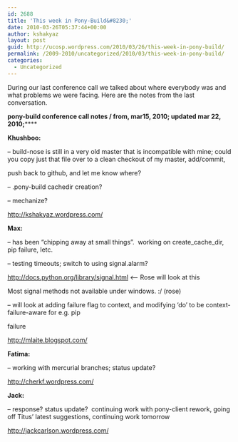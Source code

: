 ```yaml
---
id: 2688
title: 'This week in Pony-Build&#8230;'
date: 2010-03-26T05:37:44+00:00
author: kshakyaz
layout: post
guid: http://ucosp.wordpress.com/2010/03/26/this-week-in-pony-build/
permalink: /2009-2010/uncategorized/2010/03/this-week-in-pony-build/
categories:
  - Uncategorized
---
```

During our last conference call we talked about where everybody was and what problems we were facing. Here are the notes from the last conversation.

**pony-build conference call notes / from, mar15, 2010; updated mar 22, 2010;******

**Khushboo:**

&#8211; build-nose is still in a very old master that is incompatible with mine; could you copy just that file over to a clean checkout of my master, add/commit,

push back to github, and let me know where?

&#8211; .pony-build cachedir creation?

&#8211; mechanize?

<http://kshakyaz.wordpress.com/>

[](http://kshakyaz.wordpress.com/)**Max:**

&#8211; has been &#8220;chipping away at small things&#8221;.  working on create\_cache\_dir, pip failure, letc.

&#8211; testing timeouts; switch to using signal.alarm?

<http://docs.python.org/library/signal.html> <&#8211; Rose will look at this

Most signal methods not available under windows. :/ (rose)

&#8211; will look at adding failure flag to context, and modifying &#8216;do&#8217; to be context-failure-aware for e.g. pip

failure

<http://mlaite.blogspot.com/>

**Fatima:**

&#8211; working with mercurial branches; status update?

<http://cherkf.wordpress.com/>

**Jack:**

&#8211; response? status update?  continuing work with pony-client rework, going off Titus&#8217; latest suggestions, continuing work tomorrow

<http://jackcarlson.wordpress.com/>